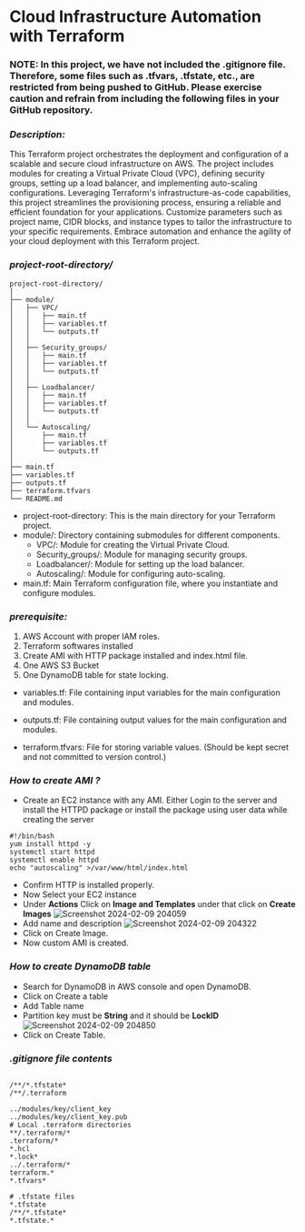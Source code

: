 # Cloud Infrastructure Automation with Terraform

### **NOTE: In this project, we have not included the .gitignore file. Therefore, some files such as .tfvars, .tfstate, etc., are restricted from being pushed to GitHub. Please exercise caution and refrain from including the following files in your GitHub repository.**

### *Description:*
This Terraform project orchestrates the deployment and configuration of a scalable and secure cloud infrastructure on AWS. The project includes modules for creating a Virtual Private Cloud (VPC), defining security groups, setting up a load balancer, and implementing auto-scaling configurations. Leveraging Terraform's infrastructure-as-code capabilities, this project streamlines the provisioning process, ensuring a reliable and efficient foundation for your applications. Customize parameters such as project name, CIDR blocks, and instance types to tailor the infrastructure to your specific requirements. Embrace automation and enhance the agility of your cloud deployment with this Terraform project.

### *project-root-directory/*
```
project-root-directory/
│
├── module/
│   ├── VPC/
│   │   ├── main.tf
│   │   ├── variables.tf
│   │   └── outputs.tf
│   │
│   ├── Security_groups/
│   │   ├── main.tf
│   │   ├── variables.tf
│   │   └── outputs.tf
│   │
│   ├── Loadbalancer/
│   │   ├── main.tf
│   │   ├── variables.tf
│   │   └── outputs.tf
│   │
│   └── Autoscaling/
│       ├── main.tf
│       ├── variables.tf
│       └── outputs.tf
│
├── main.tf
├── variables.tf
├── outputs.tf
├── terraform.tfvars
└── README.md

```

- project-root-directory: This is the main directory for your Terraform project.
- module/: Directory containing submodules for different components.
  *  VPC/: Module for creating the Virtual Private Cloud.
  *  Security_groups/: Module for managing security groups.
  *  Loadbalancer/: Module for setting up the load balancer.
  *  Autoscaling/: Module for configuring auto-scaling.
- main.tf: Main Terraform configuration file, where you instantiate and configure modules.

### *prerequisite:*
1. AWS Account with proper IAM roles.
2. Terraform softwares installed
3. Create AMI with HTTP package installed and index.html file.
4. One AWS S3 Bucket
5. One DynamoDB table for state locking.

- variables.tf: File containing input variables for the main configuration and modules.

- outputs.tf: File containing output values for the main configuration and modules.

- terraform.tfvars: File for storing variable values. (Should be kept secret and not committed to version control.)

### *How to create AMI ?* 
- Create an EC2 instance with any AMI. Either Login to the server and install the HTTPD package or install the package using user data while creating the server
```
#!/bin/bash
yum install httpd -y
systemctl start httpd
systemctl enable httpd
echo "autoscaling" >/var/www/html/index.html
```
- Confirm HTTP is installed properly.
- Now Select your EC2 instance
- Under **Actions**  Click on **Image and Templates** under that click on **Create Images**
![Screenshot 2024-02-09 204059](https://github.com/Dasharks/Terraform/assets/159520477/e1668f35-7bc6-4037-9767-322761736032)
- Add name and description
![Screenshot 2024-02-09 204322](https://github.com/Dasharks/Terraform/assets/159520477/543a9115-e7d6-4cf7-bd92-3f09389a0c27)
- Click on Create Image.
- Now custom AMI is created.

### *How to create DynamoDB table*

- Search for DynamoDB in AWS console and open DynamoDB.
- Click on Create a table
- Add Table name
- Partition key must be **String** and it should be **LockID**
![Screenshot 2024-02-09 204850](https://github.com/Dasharks/Terraform/assets/159520477/feb395f8-189c-49f5-8982-d383684c4f5d)
- Click on Create Table.

### *.gitignore file contents*
```

/**/*.tfstate*
/**/.terraform

../modules/key/client_key
../modules/key/client_key.pub
# Local .terraform directories
**/.terraform/*
.terraform/*
*.hcl
*.lock*
../.terraform/*
terraform.*
*.tfvars*

# .tfstate files
*.tfstate
/**/*.tfstate*
*.tfstate.*
```
